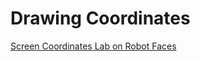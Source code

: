# Drawing Coordinates

[Screen Coordinates Lab on Robot Faces](https://dmccreary.github.io/robot-faces/lessons/screen-coordinates/)
